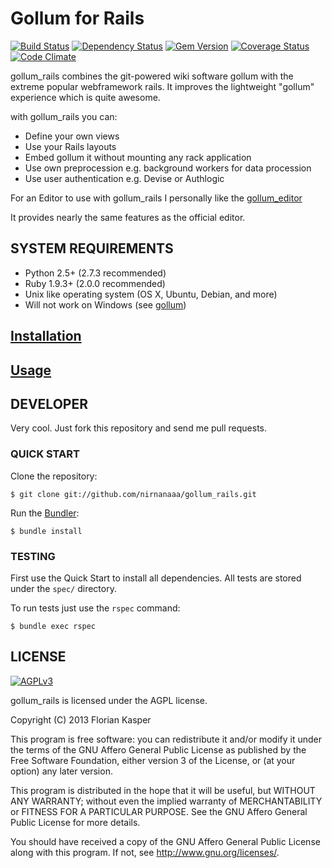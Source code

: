 Gollum for Rails
================

[![Build Status](https://travis-ci.org/nirnanaaa/gollum_rails.png?branch=master)](https://travis-ci.org/nirnanaaa/gollum_rails)
[![Dependency Status](https://gemnasium.com/nirnanaaa/gollum_rails.png)](https://gemnasium.com/nirnanaaa/gollum_rails)
[![Gem Version](https://badge.fury.io/rb/gollum_rails.png)](http://badge.fury.io/rb/gollum_rails)
[![Coverage Status](https://coveralls.io/repos/nirnanaaa/gollum_rails/badge.png?branch=master)](https://coveralls.io/r/nirnanaaa/gollum_rails)
[![Code Climate](https://codeclimate.com/github/nirnanaaa/gollum_rails.png)](https://codeclimate.com/github/nirnanaaa/gollum_rails)

gollum_rails combines the git-powered wiki software gollum with the extreme popular webframework rails.
It improves the lightweight "gollum" experience which is quite awesome.

with gollum_rails you can:

* Define your own views
* Use your Rails layouts
* Embed gollum it without mounting any rack application
* Use own preprocession e.g. background workers for data procession
* Use user authentication e.g. Devise or Authlogic

For an Editor to use with gollum_rails I personally like the [gollum_editor](https://github.com/samknight/gollum_editor)

It provides nearly the same features as the official editor.

## SYSTEM REQUIREMENTS
- Python 2.5+ (2.7.3 recommended)
- Ruby 1.9.3+ (2.0.0 recommended)
- Unix like operating system (OS X, Ubuntu, Debian, and more)
- Will not work on Windows (see [gollum](https://github.com/github/gollum/blob/master/README.md#system-requirements))

## [Installation](https://github.com/nirnanaaa/gollum_rails/wiki/Installation)

## [Usage](https://github.com/nirnanaaa/gollum_rails/wiki/Usage)



## DEVELOPER

Very cool. Just fork this repository and send me pull requests.

### QUICK START

Clone the repository:

    $ git clone git://github.com/nirnanaaa/gollum_rails.git

Run the [Bundler](http://gembundler.com/):

    $ bundle install


### TESTING

First use the Quick Start to install all dependencies.
All tests are stored under the `spec/` directory.

To run tests just use the `rspec` command:

    $ bundle exec rspec

## LICENSE

[![AGPLv3](http://www.gnu.org/graphics/agplv3-155x51.png)](http://www.gnu.org/licenses/agpl-3.0.en.html)

gollum_rails is licensed under the AGPL license.

Copyright (C) 2013  Florian Kasper

This program is free software: you can redistribute it and/or modify
it under the terms of the GNU Affero General Public License as published by
the Free Software Foundation, either version 3 of the License, or
(at your option) any later version.

This program is distributed in the hope that it will be useful,
but WITHOUT ANY WARRANTY; without even the implied warranty of
MERCHANTABILITY or FITNESS FOR A PARTICULAR PURPOSE.  See the
GNU Affero General Public License for more details.

You should have received a copy of the GNU Affero General Public License
along with this program.  If not, see <http://www.gnu.org/licenses/>.
